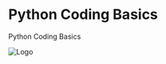 <h1> Python Coding Basics</h1>

Python Coding Basics

![Logo](https://github.com/seraph76/Python_Coding_Basics/blob/master/logo.png)


